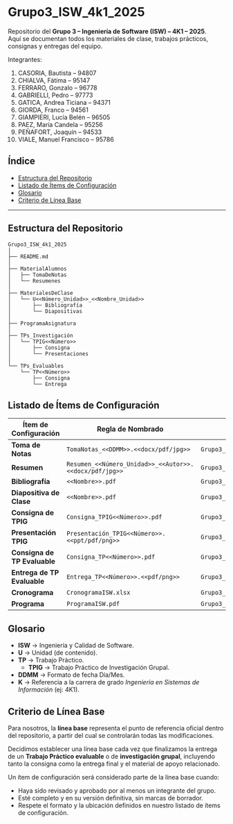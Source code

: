 # Grupo3_ISW_4k1_2025

Repositorio del **Grupo 3 – Ingeniería de Software (ISW) – 4K1 – 2025**.  
Aquí se documentan todos los materiales de clase, trabajos prácticos, consignas y entregas del equipo.

Integrantes:
1. CASORIA, Bautista – 94807
2. CHIALVA, Fátima – 95147
3. FERRARO, Gonzalo – 96778
4. GABRIELLI, Pedro – 97773
5. GATICA, Andrea Ticiana – 94371
6. GIORDA, Franco – 94561
7. GIAMPIERI, Lucía Belén – 96505
8. PAEZ, María Candela – 95256
9. PEÑAFORT, Joaquín – 94533
10. VIALE, Manuel Francisco – 95786

## Índice

- [Estructura del Repositorio](#-estructura-del-repositorio)
- [Listado de Ítems de Configuración](#-listado-de-ítems-de-configuración)
- [Glosario](#-glosario)
- [Criterio de Línea Base](#-criterio-de-línea-base)

---

## Estructura del Repositorio

```text
Grupo3_ISW_4k1_2025
│
├── README.md
│
├── MaterialAlumnos
│   ├── TomaDeNotas
│   └── Resumenes
│
├── MaterialesDeClase
│   └── U<<Número_Unidad>>_<<Nombre_Unidad>>
│       ├── Bibliografía
│       └── Diapositivas
│
├── ProgramaAsignatura
│
├── TPs_Investigación
│   └── TPIG<<Número>>
│       ├── Consigna
│       └── Presentaciones
│
└── TPs_Evaluables
    └── TP<<Número>>
        ├── Consigna
        └── Entrega
```
## Listado de Ítems de Configuración

| Ítem de Configuración | Regla de Nombrado | Ubicación |
|------------------------|-------------------|-----------|
| **Toma de Notas** | `TomaNotas_<<DDMM>>.<<docx/pdf/jpg>>` | `Grupo3_ISW_4k1_2025/MaterialAlumnos/TomaDeNotas` |
| **Resumen** | `Resumen_<<Número_Unidad>>_<<Autor>>.<<docx/pdf/jpg>>` | `Grupo3_ISW_4k1_2025/MaterialAlumnos/Resumenes` |
| **Bibliografía** | `<<Nombre>>.pdf` | `Grupo3_ISW_4k1_2025/MaterialesDeClase/<<NúmeroUnidad>>/Bibliografía` |
| **Diapositiva de Clase** | `<<Nombre>>.pdf` | `Grupo3_ISW_4k1_2025/MaterialesDeClase/<<NúmeroUnidad>>/Diapositivas` |
| **Consigna de TPIG** | `Consigna_TPIG<<Número>>.pdf` | `Grupo3_ISW_4k1_2025/TPs_Investigación/TPIG<<Número>>/Consigna` |
| **Presentación TPIG** | `Presentación_TPIG<<Número>>.<<ppt/pdf/png>>` | `Grupo3_ISW_4k1_2025/TPs_Investigación/TPIG<<Número>>/Presentaciones` |
| **Consigna de TP Evaluable** | `Consigna_TP<<Número>>.pdf` | `Grupo3_ISW_4k1_2025/TPs_Evaluables/TP<<Número>>/Consigna` |
| **Entrega de TP Evaluable** | `Entrega_TP<<Número>>.<<pdf/png>>` | `Grupo3_ISW_4k1_2025/TPs_Evaluables/TP<<Número>>/Entrega` |
| **Cronograma** | `CronogramaISW.xlsx` | `Grupo3_ISW_4k1_2025/ProgramaAsignatura` |
| **Programa** | `ProgramaISW.pdf` | `Grupo3_ISW_4k1_2025/ProgramaAsignatura` |

## Glosario

- **ISW** → Ingeniería y Calidad de Software.  
- **U** → Unidad (de contenido).  
- **TP** → Trabajo Práctico.  
  - **TPIG** → Trabajo Práctico de Investigación Grupal.  
- **DDMM** → Formato de fecha Día/Mes.  
- **K** → Referencia a la carrera de grado *Ingeniería en Sistemas de Información* (ej: 4K1).  

## Criterio de Línea Base

Para nosotros, la **línea base** representa el punto de referencia oficial dentro del repositorio, a partir del cual se controlarán todas las modificaciones.  

Decidimos establecer una línea base cada vez que finalizamos la entrega de un **Trabajo Práctico evaluable** o de **investigación grupal**, incluyendo tanto la consigna como la entrega final y el material de apoyo relacionado.  

Un ítem de configuración será considerado parte de la línea base cuando:  
- Haya sido revisado y aprobado por al menos un integrante del grupo.  
- Esté completo y en su versión definitiva, sin marcas de borrador.  
- Respete el formato y la ubicación definidos en nuestro listado de ítems de configuración.  
